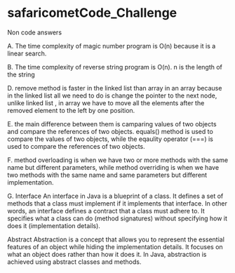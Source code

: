 # safaricometCode_Challenge

Non code answers

A. The time complexity of magic number program is O(n) because it is a linear search.

B. The time complexity of reverse string program is O(n). n is the length of the string

D. remove method is faster in the linked list than array in an array because in the linked list 
    all we need to do is change the pointer to the next node, unlike linked list , in array
    we have to move all the elements after the removed element to the left by one position.

E. the main difference between them is camparing values of two objects and compare the references of two objects.
    equals() method is used to compare the values of two objects, 
    while the eqaulity operator (===) is used to compare the references of two objects.

F. method overloading is when we have two or more methods with the same name but different parameters, 
    while method overriding is when we have two methods with the same name and same parameters but different implementation.

G. Interface
        An interface in Java is a blueprint of a class. It defines a set of methods that a class must implement if it implements that interface. In other words, 
        an interface defines a contract that a class must adhere to. It specifies what a class can do (method signatures) without specifying how it does it (implementation details).

   Abstract
        Abstraction is a concept that allows you to represent the essential features of an object while hiding the implementation details. 
        It focuses on what an object does rather than how it does it. In Java, abstraction is achieved using abstract classes and methods.



                 